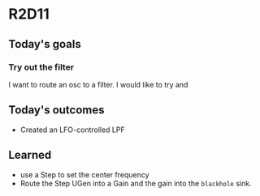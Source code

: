 # R2D11

## Today's goals

### Try out the filter

I want to route an osc to a filter. I would like to try and

## Today's outcomes
- Created an LFO-controlled LPF

## Learned
- use a Step to set the center frequency
- Route the Step UGen into a Gain and the gain into the `blackhole` sink.